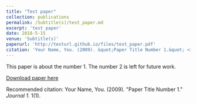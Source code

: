 ```yaml
---
title: "Test paper"
collection: publications
permalink: /Subtitle(s)/test_paper.md
excerpt: 'test paper'
date: 2018-5-15
venue: 'Subtitle(s)'
paperurl: 'http://testurl.github.io/files/test_paper.pdf'
citation: 'Your Name, You. (2009). &quot;Paper Title Number 1.&quot; <i>Journal 1</i>. 1(1).'
---
```

This paper is about the number 1. The number 2 is left for future work.

[Download paper here](http://testurl.github.io/files/test_paper.pdf)

Recommended citation: Your Name, You. (2009). "Paper Title Number 1." <i>Journal 1</i>. 1(1).